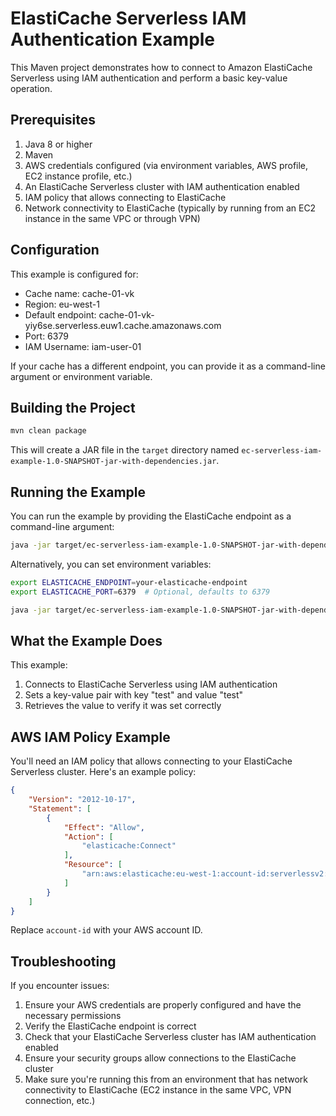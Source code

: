 # ElastiCache Serverless IAM Authentication Example

This Maven project demonstrates how to connect to Amazon ElastiCache Serverless using IAM authentication and perform a basic key-value operation.

## Prerequisites

1. Java 8 or higher
2. Maven
3. AWS credentials configured (via environment variables, AWS profile, EC2 instance profile, etc.)
4. An ElastiCache Serverless cluster with IAM authentication enabled
5. IAM policy that allows connecting to ElastiCache
6. Network connectivity to ElastiCache (typically by running from an EC2 instance in the same VPC or through VPN)

## Configuration

This example is configured for:
- Cache name: cache-01-vk
- Region: eu-west-1
- Default endpoint: cache-01-vk-yiy6se.serverless.euw1.cache.amazonaws.com
- Port: 6379
- IAM Username: iam-user-01

If your cache has a different endpoint, you can provide it as a command-line argument or environment variable.

## Building the Project

```bash
mvn clean package
```

This will create a JAR file in the `target` directory named `ec-serverless-iam-example-1.0-SNAPSHOT-jar-with-dependencies.jar`.

## Running the Example

You can run the example by providing the ElastiCache endpoint as a command-line argument:

```bash
java -jar target/ec-serverless-iam-example-1.0-SNAPSHOT-jar-with-dependencies.jar <your-elasticache-endpoint> [port]
```

Alternatively, you can set environment variables:

```bash
export ELASTICACHE_ENDPOINT=your-elasticache-endpoint
export ELASTICACHE_PORT=6379  # Optional, defaults to 6379

java -jar target/ec-serverless-iam-example-1.0-SNAPSHOT-jar-with-dependencies.jar
```

## What the Example Does

This example:

1. Connects to ElastiCache Serverless using IAM authentication
2. Sets a key-value pair with key "test" and value "test"
3. Retrieves the value to verify it was set correctly

## AWS IAM Policy Example

You'll need an IAM policy that allows connecting to your ElastiCache Serverless cluster. Here's an example policy:

```json
{
    "Version": "2012-10-17",
    "Statement": [
        {
            "Effect": "Allow",
            "Action": [
                "elasticache:Connect"
            ],
            "Resource": [
                "arn:aws:elasticache:eu-west-1:account-id:serverlessv2:cache-01-vk"
            ]
        }
    ]
}
```

Replace `account-id` with your AWS account ID.

## Troubleshooting

If you encounter issues:

1. Ensure your AWS credentials are properly configured and have the necessary permissions
2. Verify the ElastiCache endpoint is correct
3. Check that your ElastiCache Serverless cluster has IAM authentication enabled
4. Ensure your security groups allow connections to the ElastiCache cluster
5. Make sure you're running this from an environment that has network connectivity to ElastiCache (EC2 instance in the same VPC, VPN connection, etc.) 